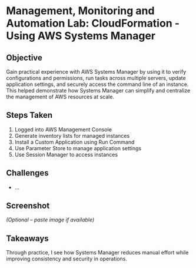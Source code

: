 # Management, Monitoring and Automation Lab: CloudFormation - Using AWS Systems Manager

## Objective
Gain practical experience with AWS Systems Manager by using it to verify configurations and permissions, run tasks across multiple servers, update application settings, and securely access the command line of an instance. 
This helped demonstrate how Systems Manager can simplify and centralize the management of AWS resources at scale.

## Steps Taken
1. Logged into AWS Management Console
2. Generate inventory lists for managed instances
3. Install a Custom Application using Run Command
4. Use Parameter Store to manage application settings
5. Use Session Manager to access instances

## Challenges
- ...

## Screenshot
_(Optional – paste image if available)_

## Takeaways
Through practice, I see how Systems Manager reduces manual effort while improving consistency and security in operations.
